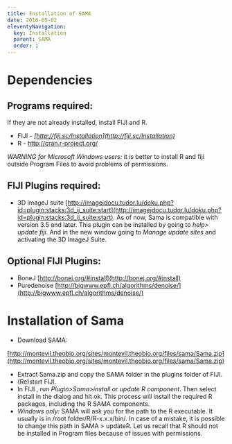 ```yaml
---
title: Installation of SAMA
date: 2016-05-02
eleventyNavigation:
  key: Installation
  parent: SAMA
  order: 1
---
```


# Dependencies

## Programs required:

If they are not already installed, install FIJI and R.

*   FIJI - *[http://fiji.sc/Installation](http://fiji.sc/Installation)*
*   R - [<u>http://cran.r-project.org/</u>](http://cran.r-project.org/)

*WARNING for Microsoft Windows users:* it is better to install R and fiji outside Program Files to avoid problems of permissions.

## FIJI Plugins required:

*   3D imageJ suite [http://imagejdocu.tudor.lu/doku.php?id=plugin:stacks:3d_ij_suite:start](http://imagejdocu.tudor.lu/doku.php?id=plugin:stacks:3d_ij_suite:start). 
As of now, Sama is compatible with version 3.5 and later.
This plugin can be installed by going to _help> update fiji_. And in the new window going to _Manage update sites_ and activating the 3D ImageJ Suite.

## Optional FIJI Plugins:

*   BoneJ [http://bonej.org/#install](http://bonej.org/#install)
*   Puredenoise [http://bigwww.epfl.ch/algorithms/denoise/](http://bigwww.epfl.ch/algorithms/denoise/)

# Installation of Sama

*   Download SAMA:

[http://montevil.theobio.org/sites/montevil.theobio.org/files/sama/Sama.zip](http://montevil.theobio.org/sites/montevil.theobio.org/files/sama/Sama.zip)

*   Extract Sama.zip and copy the SAMA folder in the plugins folder of FIJI.
*   (Re)start FIJI.
*   In FIJI , run _Plugin>Sama>install or update R component_. Then select install in the dialog and hit ok. This process will install the required R packages, including the R SAMA components.
*   *Windows only:* SAMA will ask you for the path to the R executable. It usually is in /root folder/R/R-x.x.x/bin/. In case of a mistake, it is possible to change this path in SAMA > updateR. Let us recall that R should not be installed in Program files because of issues with permissions.
